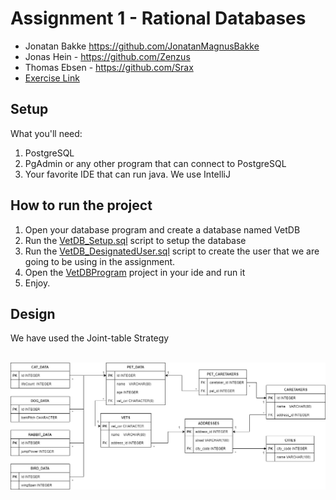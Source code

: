 # Assignment 1 - Rational Databases
- Jonatan Bakke https://github.com/JonatanMagnusBakke
- Jonas Hein - https://github.com/Zenzus
- Thomas Ebsen - https://github.com/Srax 
- [Exercise Link](misc/Assignment.pfd)


## Setup
What you'll need:
1. PostgreSQL
2. PgAdmin or any other program that can connect to PostgreSQL
3. Your favorite IDE that can run java. We use IntelliJ

## How to run the project
1. Open your database program and create a database named VetDB
2. Run the [VetDB_Setup.sql](scripts/VetDB_Setup.sql) script to setup the database
3. Run the [VetDB_DesignatedUser.sql](scripts/VetDB_DesignatedUser.sql) script to create the user that we are going to be using in the assignment.
4. Open the [VetDBProgram](VetDBProgram) project in your ide and run it
5. Enjoy.

## Design
We have used the Joint-table Strategy  
  
  <br>
<img src="misc/ERD.png">
